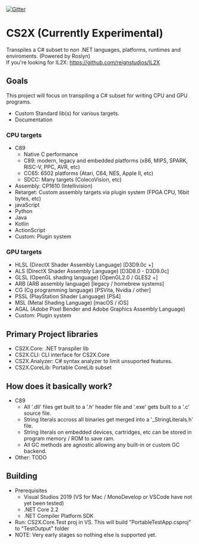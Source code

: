 [![Gitter](https://badges.gitter.im/ReignStudios/CS2X.svg)](https://gitter.im/ReignStudios/CS2X?utm_source=badge&utm_medium=badge&utm_campaign=pr-badge)

# CS2X (Currently Experimental)
Transpiles a C# subset to non .NET languages, platforms, runtimes and enviroments. (Powered by Roslyn)<br>
If you're looking for IL2X: https://github.com/reignstudios/IL2X

## Goals
This project will focus on transpiling a C# subset for writing CPU and GPU programs.
* Custom Standard lib(s) for various targets.
* Documentation

### CPU targets
* C89
	* Native C performance
	* C89: modern, legacy and embedded platforms (x86, MIPS, SPARK, RISC-V, 	PPC, AVR, etc)
	* CC65: 6502 platforms (Atari, C64, NES, Apple II, etc)
	* SDCC: Many targets (ColecoVision, etc)
* Assembly: CP1610 (Intellivision)
* Retarget: Custom assembly targets via plugin system (FPGA CPU, 16bit 	bytes, etc)
* javaScript
* Python
* Java
* Kotlin
* ActionScript
* Custom: Plugin system

### GPU targets
* HLSL (DirectX Shader Assembly Language) [D3D9.0c +]
* ALS (DirectX Shader Assembly Language) [D3D8.0 - D3D9.0c]
* GLSL (OpenGL shading language) [OpenGL2.0 / GLES2 +]
* ARB (ARB assembly language) [legacy / homebrew systems]
* CG (Cg programming language) [PSVita, Nvidia / other]
* PSSL (PlayStation Shader Language) [PS4]
* MSL (Metal Shading Language) [macOS / iOS]
* AGAL (Adobe Pixel Bender and Adobe Graphics Assembly Language)
* Custom: Plugin system

## Primary Project libraries
* CS2X.Core: .NET transpiler lib
* CS2X.CLI: CLI interface for CS2X.Core
* CS2X.Analyzer: C# syntax analyzer to limit unsuported features.
* CS2X.CoreLib: Portable CoreLib subset

## How does it basically work?
* C89
	* All '.dll' files get built to a '.h' header file and '.exe' gets built to a '.c' source file.
	* String literals accross all binaries get merged into a '_StringLiterals.h' file.
	* String literals on embedded devices, cartridges, etc can be stored in program memory / ROM to save ram.
	* All GC methods are agnostic allowing any built-in or custom GC backend.
* Other: TODO

## Building
* Prerequisites
	* Visual Studios 2019 (VS for Mac / MonoDevelop or VSCode have not yet been tested)
	* .NET Core 2.2
	* .NET Compiler Platform SDK
* Run: CS2X.Core.Test proj in VS. This will build "PortableTestApp.csproj" to "TestOutput" folder
* NOTE: Very early stages so nothing else is supported yet.